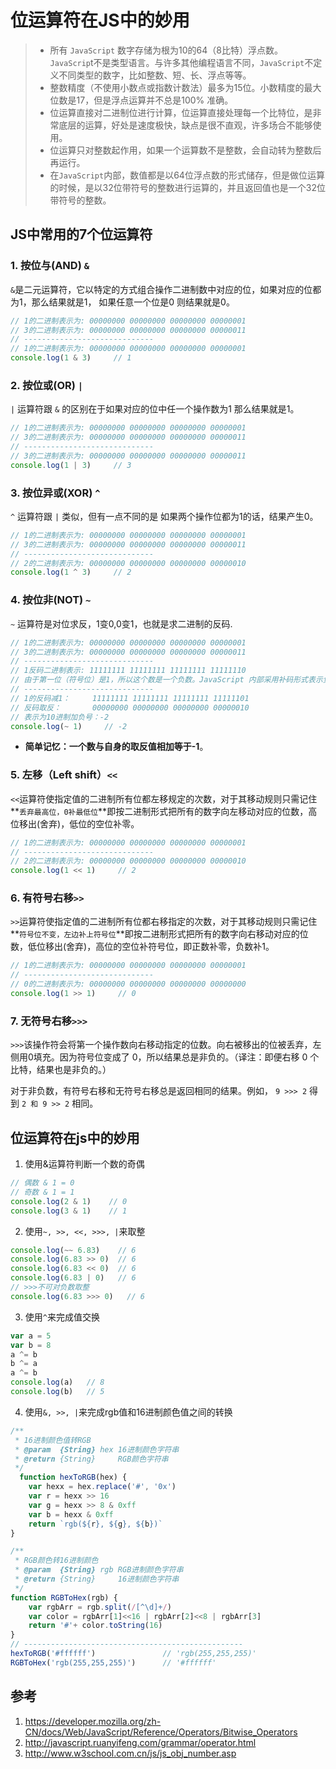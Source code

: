# 位运算符在JS中的妙用
> - 所有 `JavaScript` 数字存储为根为10的64（8比特）浮点数。`JavaScrip`t不是类型语言。与许多其他编程语言不同，`JavaScript`不定义不同类型的数字，比如整数、短、长、浮点等等。
> - 整数精度（不使用小数点或指数计数法）最多为15位。小数精度的最大位数是17，但是浮点运算并不总是100% 准确。
> - 位运算直接对二进制位进行计算，位运算直接处理每一个比特位，是非常底层的运算，好处是速度极快，缺点是很不直观，许多场合不能够使用。
> - 位运算只对整数起作用，如果一个运算数不是整数，会自动转为整数后再运行。
> - 在`JavaScript`内部，数值都是以64位浮点数的形式储存，但是做位运算的时候，是以32位带符号的整数进行运算的，并且返回值也是一个32位带符号的整数。
## JS中常用的7个位运算符

### 1. 按位与(AND) `&`

`&`是二元运算符，它以特定的方式组合操作二进制数中对应的位，如果对应的位都为1，那么结果就是1， 如果任意一个位是0 则结果就是0。
```js
// 1的二进制表示为: 00000000 00000000 00000000 00000001
// 3的二进制表示为: 00000000 00000000 00000000 00000011
// -----------------------------
// 1的二进制表示为: 00000000 00000000 00000000 00000001
console.log(1 & 3)     // 1
```
### 2. 按位或(OR) `|`

`|` 运算符跟 `&` 的区别在于如果对应的位中任一个操作数为1 那么结果就是1。
```js
// 1的二进制表示为: 00000000 00000000 00000000 00000001
// 3的二进制表示为: 00000000 00000000 00000000 00000011
// -----------------------------
// 3的二进制表示为: 00000000 00000000 00000000 00000011
console.log(1 | 3)     // 3
```
### 3. 按位异或(XOR) `^`
`^` 运算符跟 `|` 类似，但有一点不同的是 如果两个操作位都为1的话，结果产生0。
```js
// 1的二进制表示为: 00000000 00000000 00000000 00000001
// 3的二进制表示为: 00000000 00000000 00000000 00000011
// -----------------------------
// 2的二进制表示为: 00000000 00000000 00000000 00000010
console.log(1 ^ 3)     // 2
```
### 4. 按位非(NOT) `~`
`~` 运算符是对位求反，1变0,0变1，也就是求二进制的反码.
```js
// 1的二进制表示为: 00000000 00000000 00000000 00000001
// 3的二进制表示为: 00000000 00000000 00000000 00000011
// -----------------------------
// 1反码二进制表示: 11111111 11111111 11111111 11111110
// 由于第一位（符号位）是1，所以这个数是一个负数。JavaScript 内部采用补码形式表示负数，即需要将这个数减去1，再取一次反，然后加上负号，才能得到这个负数对应的10进制值。
// -----------------------------
// 1的反码减1：     11111111 11111111 11111111 11111101
// 反码取反：       00000000 00000000 00000000 00000010
// 表示为10进制加负号：-2
console.log(~ 1)     // -2
```
- **简单记忆：一个数与自身的取反值相加等于-1**。
### 5. 左移（Left shift）`<<`

`<<`运算符使指定值的二进制所有位都左移规定的次数，对于其移动规则只需记住**`丢弃最高位，0补最低位`**即按二进制形式把所有的数字向左移动对应的位数，高位移出(舍弃)，低位的空位补零。
```js
// 1的二进制表示为: 00000000 00000000 00000000 00000001
// -----------------------------
// 2的二进制表示为: 00000000 00000000 00000000 00000010
console.log(1 << 1)     // 2
```
### 6. 有符号右移`>>`
`>>`运算符使指定值的二进制所有位都右移指定的次数，对于其移动规则只需记住**`符号位不变，左边补上符号位`**即按二进制形式把所有的数字向右移动对应的位数，低位移出(舍弃)，高位的空位补符号位，即正数补零，负数补1。
```js
// 1的二进制表示为: 00000000 00000000 00000000 00000001
// -----------------------------
// 0的二进制表示为: 00000000 00000000 00000000 00000000
console.log(1 >> 1)     // 0
```
### 7. 无符号右移`>>>`
`>>>`该操作符会将第一个操作数向右移动指定的位数。向右被移出的位被丢弃，左侧用0填充。因为符号位变成了 0，所以结果总是非负的。（译注：即便右移 0 个比特，结果也是非负的。）

对于非负数，有符号右移和无符号右移总是返回相同的结果。例如， `9 >>> 2` 得到 `2 和 9 >> 2` 相同。
## 位运算符在js中的妙用
1. 使用&运算符判断一个数的奇偶
```js
// 偶数 & 1 = 0
// 奇数 & 1 = 1
console.log(2 & 1)    // 0
console.log(3 & 1)    // 1
```
2. 使用`~, >>, <<, >>>, |`来取整
```js
console.log(~~ 6.83)    // 6
console.log(6.83 >> 0)  // 6
console.log(6.83 << 0)  // 6
console.log(6.83 | 0)   // 6
// >>>不可对负数取整
console.log(6.83 >>> 0)   // 6
```
3. 使用`^`来完成值交换
```js
var a = 5
var b = 8
a ^= b
b ^= a
a ^= b
console.log(a)   // 8
console.log(b)   // 5
```
4. 使用`&, >>, |`来完成rgb值和16进制颜色值之间的转换
```js
/**
 * 16进制颜色值转RGB
 * @param  {String} hex 16进制颜色字符串
 * @return {String}     RGB颜色字符串
 */
  function hexToRGB(hex) {
    var hexx = hex.replace('#', '0x')
    var r = hexx >> 16
    var g = hexx >> 8 & 0xff
    var b = hexx & 0xff
    return `rgb(${r}, ${g}, ${b})`
}

/**
 * RGB颜色转16进制颜色
 * @param  {String} rgb RGB进制颜色字符串
 * @return {String}     16进制颜色字符串
 */
function RGBToHex(rgb) {
    var rgbArr = rgb.split(/[^\d]+/)
    var color = rgbArr[1]<<16 | rgbArr[2]<<8 | rgbArr[3]
    return '#'+ color.toString(16)
}
// -------------------------------------------------
hexToRGB('#ffffff')               // 'rgb(255,255,255)'
RGBToHex('rgb(255,255,255)')      // '#ffffff'
```
## 参考
1. https://developer.mozilla.org/zh-CN/docs/Web/JavaScript/Reference/Operators/Bitwise_Operators
2. http://javascript.ruanyifeng.com/grammar/operator.html
3. http://www.w3school.com.cn/js/js_obj_number.asp
